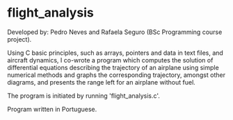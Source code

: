 # flight_analysis
Developed by: Pedro Neves and Rafaela Seguro (BSc Programming course project).

Using C basic principles, such as arrays, pointers and data in text files, and aircraft dynamics,
I co-wrote a program which computes the solution of differential equations describing the trajectory of an airplane using simple numerical methods
and graphs the corresponding trajectory, amongst other diagrams, and presents the range left for an airplane without fuel.

The program is initiated by running 'flight_analysis.c'.

Program written in Portuguese.

